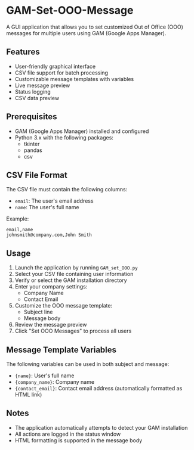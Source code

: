 # GAM-Set-OOO-Message

A GUI application that allows you to set customized Out of Office (OOO) messages for multiple users using GAM (Google Apps Manager).

## Features

- User-friendly graphical interface
- CSV file support for batch processing
- Customizable message templates with variables
- Live message preview
- Status logging
- CSV data preview

## Prerequisites

- GAM (Google Apps Manager) installed and configured
- Python 3.x with the following packages:
  - tkinter
  - pandas
  - csv

## CSV File Format

The CSV file must contain the following columns:
- `email`: The user's email address
- `name`: The user's full name

Example:
```csv
email,name
johnsmith@company.com,John Smith
```

## Usage

1. Launch the application by running `GAM_set_OOO.py`
2. Select your CSV file containing user information
3. Verify or select the GAM installation directory
4. Enter your company settings:
   - Company Name
   - Contact Email
5. Customize the OOO message template:
   - Subject line
   - Message body
6. Review the message preview
7. Click "Set OOO Messages" to process all users

## Message Template Variables

The following variables can be used in both subject and message:
- `{name}`: User's full name
- `{company_name}`: Company name
- `{contact_email}`: Contact email address (automatically formatted as HTML link)

## Notes

- The application automatically attempts to detect your GAM installation
- All actions are logged in the status window
- HTML formatting is supported in the message body